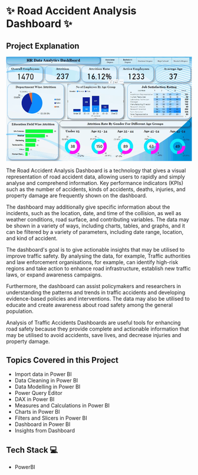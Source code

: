 
# ✨  Road Accident Analysis Dashboard ✨

## Project Explanation

![Atrrition DashBoard](https://github.com/TejasPosupo/Data_Analytics_Projects/blob/main/HR%20Data%20Analytics%20Project-2/03052023-223557-REC%20(2).gif)

The Road Accident Analysis Dashboard is a technology that gives a visual representation of road accident data, allowing users to rapidly 
and simply analyse and comprehend information. Key performance indicators (KPIs) such as the number of accidents, kinds of accidents, deaths,
 injuries, and property damage are frequently shown on the dashboard.

The dashboard may additionally give specific information about the incidents, such as the location, date, and time of the collision, as well as 
weather conditions, road surface, and contributing variables. The data may be shown in a variety of ways, including charts, tables, and graphs, 
and it can be filtered by a variety of parameters, including date range, location, and kind of accident.

The dashboard's goal is to give actionable insights that may be utilised to improve traffic safety. By analysing the data, for example,
Traffic authorities and law enforcement organisations, for example, can identify high-risk regions and take action to enhance road infrastructure,
 establish new traffic laws, or expand awareness campaigns.
 
Furthermore, the dashboard can assist policymakers and researchers in understanding the patterns and trends in traffic accidents and developing
evidence-based policies and interventions. The data may also be utilised to educate and create awareness about road safety among the general
population.
 
Analysis of Traffic Accidents Dashboards are useful tools for enhancing road safety because they provide complete and actionable information 
that may be utilised to avoid accidents, save lives, and decrease injuries and property damage.

## Topics Covered in this Project
- Import data in Power BI
- Data Cleaning in Power BI
- Data Modelling in Power BI
- Power Query Editor
- DAX in Power BI
- Measures and Calculations in Power BI
- Charts in Power BI
- Filters and Slicers in Power BI
- Dashboard in Power BI 
- Insights from Dashboard 


## Tech Stack 💻

- PowerBI
